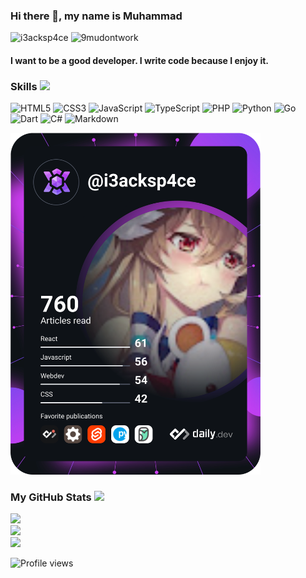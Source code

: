 ### Hi there 👋, my name is Muhammad
![i3acksp4ce](https://img.shields.io/badge/code-i3acksp4ce-%230078D6)
![9mudontwork](https://img.shields.io/badge/code-9mudontwork-%230078D6)
#### I want to be a good developer. I write code because I enjoy it.

### Skills <img src = "https://media2.giphy.com/media/QssGEmpkyEOhBCb7e1/giphy.gif?cid=ecf05e47a0n3gi1bfqntqmob8g9aid1oyj2wr3ds3mg700bl&rid=giphy.gif" width = 32px>

![HTML5](https://img.shields.io/badge/html5-%23E34F26.svg?style=for-the-badge&logo=html5&logoColor=white)
![CSS3](https://img.shields.io/badge/css3-%231572B6.svg?style=for-the-badge&logo=css3&logoColor=white)
![JavaScript](https://img.shields.io/badge/javascript-%23323330.svg?style=for-the-badge&logo=javascript&logoColor=%23F7DF1E)
![TypeScript](https://img.shields.io/badge/typescript-%23007ACC.svg?style=for-the-badge&logo=typescript&logoColor=white)
![PHP](https://img.shields.io/badge/php-%23777BB4.svg?style=for-the-badge&logo=php&logoColor=white)
![Python](https://img.shields.io/badge/python-3670A0?style=for-the-badge&logo=python&logoColor=ffdd54)
![Go](https://img.shields.io/badge/go-%2300ADD8.svg?style=for-the-badge&logo=go&logoColor=white)
![Dart](https://img.shields.io/badge/dart-%230175C2.svg?style=for-the-badge&logo=dart&logoColor=white)
![C#](https://img.shields.io/badge/c%23-%23239120.svg?style=for-the-badge&logo=c-sharp&logoColor=white)
![Markdown](https://img.shields.io/badge/markdown-%23000000.svg?style=for-the-badge&logo=markdown&logoColor=white)

<a href="https://app.daily.dev/i3acksp4ce"><img src="https://github.com/9mudontwork/9mudontwork/blob/main/devcard.svg" width="400" alt="muhammad imoeb's Dev Card"/></a>

### My GitHub Stats <img src='https://media1.giphy.com/media/du3J3cXyzhj75IOgvA/giphy.gif?cid=ecf05e47x2g034i9pzwtzzsd3xgg2w9nr94t4tflbbgo3008&rid=giphy.gif' width='32px'>
![](https://github-readme-stats.vercel.app/api?username=9mudontwork&theme=radical&hide_border=false&include_all_commits=true&count_private=true)<br/>
![](https://github-readme-streak-stats.herokuapp.com/?user=9mudontwork&theme=radical&hide_border=false)<br/>
![](https://github-profile-trophy.vercel.app/?username=9mudontwork&theme=radical&no-frame=false&no-bg=false&margin-w=4)

![Profile views](https://gpvc.arturio.dev/9mudontwork)  

